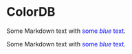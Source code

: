 # ColorDB
Some Markdown text with <span style="color:blue">some *blue* text</span>.
<p>Some Markdown text with <span style="color:blue">some <em>blue</em> text</span>.</p>
